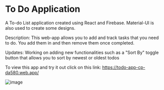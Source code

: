 # To Do Application

A To-do List application created using React and Firebase. Material-UI is also used to create some designs.

Description: This web-app allows you to add and track tasks that you need to do. You add them in and then remove them once completed.

Updates: Working on adding new functionalities such as a "Sort By" toggle button that allows you to sort by newest or oldest todos

To view this app and try it out click on this link: https://todo-app-cp-da580.web.app/


![image](https://user-images.githubusercontent.com/65151273/195952134-ed0d23be-83c4-40a2-98d4-1df16a7f2ec1.png)

